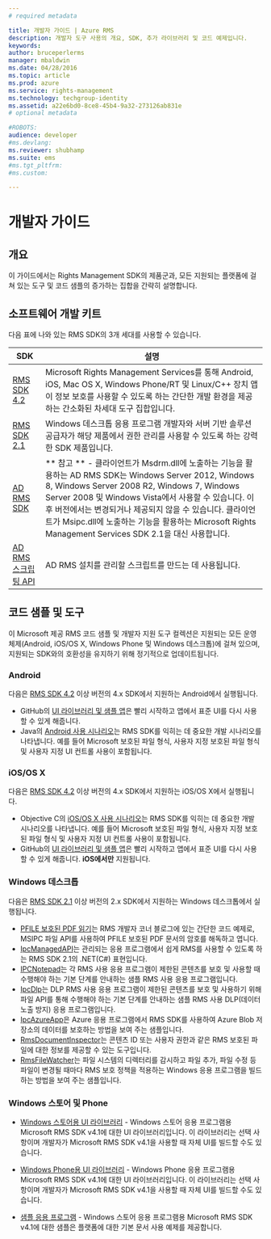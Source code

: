 ```yaml
---
# required metadata

title: 개발자 가이드 | Azure RMS
description: 개발자 도구 사용의 개요, SDK, 추가 라이브러리 및 코드 예제입니다.
keywords:
author: bruceperlerms
manager: mbaldwin
ms.date: 04/28/2016
ms.topic: article
ms.prod: azure
ms.service: rights-management
ms.technology: techgroup-identity
ms.assetid: a22e6bd0-8ce8-45b4-9a32-273126ab831e
# optional metadata

#ROBOTS:
audience: developer
#ms.devlang:
ms.reviewer: shubhamp
ms.suite: ems
#ms.tgt_pltfrm:
#ms.custom:

---
```


# 개발자 가이드

## 개요 ##
이 가이드에서는 Rights Management SDK의 제품군과, 모든 지원되는 플랫폼에 걸쳐 있는 도구 및 코드 샘플의 증가하는 집합을 간략히 설명합니다. 

## 소프트웨어 개발 키트 ##
다음 표에 나와 있는 RMS SDK의 3개 세대를 사용할 수 있습니다.

| SDK | 설명 |
|------|---------|
| [RMS SDK 4.2](active-directory-rights-management-services-multi-platform-thin-client-sdk-portal.md) | Microsoft Rights Management Services를 통해 Android, iOS, Mac OS X, Windows Phone/RT 및 Linux/C++ 장치 앱이 정보 보호를 사용할 수 있도록 하는 간단한 개발 환경을 제공하는 간소화된 차세대 도구 집합입니다. |
| [RMS SDK 2.1](microsoft-information-protection-and-control-client-portal.md) | Windows 데스크톱 응용 프로그램 개발자와 서버 기반 솔루션 공급자가 해당 제품에서 권한 관리를 사용할 수 있도록 하는 강력한 SDK 제품입니다.|
|[AD RMS SDK](https://msdn.microsoft.com/en-us/library/cc530379(v=vs.85).aspx)|** 참고 ** - 클라이언트가 Msdrm.dll에 노출하는 기능을 활용하는 AD RMS SDK는 Windows Server 2012, Windows 8, Windows Server 2008 R2, Windows 7, Windows Server 2008 및 Windows Vista에서 사용할 수 있습니다. 이후 버전에서는 변경되거나 제공되지 않을 수 있습니다. 클라이언트가 Msipc.dll에 노출하는 기능을 활용하는 Microsoft Rights Management Services SDK 2.1을 대신 사용합니다.|
|[AD RMS 스크립팅 API](https://msdn.microsoft.com/en-us/library/bb968797(v=vs.85).aspx)| AD RMS 설치를 관리할 스크립트를 만드는 데 사용됩니다.|

## 코드 샘플 및 도구
이 Microsoft 제공 RMS 코드 샘플 및 개발자 지원 도구 컬렉션은 지원되는 모든 운영 체제(Android, iOS/OS X, Windows Phone 및 Windows 데스크톱)에 걸쳐 있으며, 지원되는 SDK와의 호환성을 유지하기 위해 정기적으로 업데이트됩니다.

### Android

다음은 [RMS SDK 4.2](active-directory-rights-management-services-multi-platform-thin-client-sdk-portal.md) 이상 버전의 4.x SDK에서 지원하는 Android에서 실행됩니다.

- GitHub의 [UI 라이브러리 및 샘플 앱](https://github.com/AzureAD/rms-sdk-ui-for-android)은 빨리 시작하고 앱에서 표준 UI를 다시 사용할 수 있게 해줍니다.
- Java의 [Android 사용 시나리오](https://msdn.microsoft.com/en-us/library/dn758246(v=vs.85).aspx)는 RMS SDK를 익히는 데 중요한 개발 시나리오를 나타냅니다. 예를 들어 Microsoft 보호된 파일 형식, 사용자 지정 보호된 파일 형식 및 사용자 지정 UI 컨트롤 사용이 포함됩니다.

### iOS/OS X

다음은 [RMS SDK 4.2](active-directory-rights-management-services-multi-platform-thin-client-sdk-portal.md) 이상 버전의 4.x SDK에서 지원하는 iOS/OS X에서 실행됩니다.

- Objective C의 [iOS/OS X 사용 시나리오](https://msdn.microsoft.com/en-us/library/dn758307(v=vs.85).aspx)는 RMS SDK를 익히는 데 중요한 개발 시나리오를 나타냅니다. 예를 들어 Microsoft 보호된 파일 형식, 사용자 지정 보호된 파일 형식 및 사용자 지정 UI 컨트롤 사용이 포함됩니다.
- GitHub의 [UI 라이브러리 및 샘플 앱](https://github.com/AzureAD/rms-sdk-ui-for-ios)은 빨리 시작하고 앱에서 표준 UI를 다시 사용할 수 있게 해줍니다. **iOS에서만** 지원됩니다.

### Windows 데스크톱

다음은 [RMS SDK 2.1](microsoft-information-protection-and-control-client-portal.md) 이상 버전의 2.x SDK에서 지원하는 Windows 데스크톱에서 실행됩니다.

- [PFILE 보호된 PDF 읽기](https://blogs.msdn.microsoft.com/rms/2015/11/09/reading-a-pfile-protected-pdf/)는 RMS 개발자 코너 블로그에 있는 간단한 코드 예제로, MSIPC 파일 API를 사용하여 PFILE 보호된 PDF 문서의 암호를 해독하고 엽니다.
- [IpcManagedAPI](https://github.com/Azure-Samples/active-directory-dotnet-rms)는 관리되는 응용 프로그램에서 쉽게 RMS를 사용할 수 있도록 하는 RMS SDK 2.1의 .NET(C#) 표현입니다.
- [IPCNotepad](https://code.msdn.microsoft.com/ipcnotepad-sample-f67dae80)는 각 RMS 사용 응용 프로그램이 제한된 콘텐츠를 보호 및 사용할 때 수행해야 하는 기본 단계를 안내하는 샘플 RMS 사용 응용 프로그램입니다.
- [IpcDlp](https://github.com/Azure-Samples/active-directory-dotnet-rms)는 DLP RMS 사용 응용 프로그램이 제한된 콘텐츠를 보호 및 사용하기 위해 파일 API를 통해 수행해야 하는 기본 단계를 안내하는 샘플 RMS 사용 DLP(데이터 노출 방지) 응용 프로그램입니다.
- [IpcAzureApp](https://github.com/Azure-Samples/active-directory-dotnet-rms)은 Azure 응용 프로그램에서 RMS SDK를 사용하여 Azure Blob 저장소의 데이터를 보호하는 방법을 보여 주는 샘플입니다.
- [RmsDocumentInspector](https://github.com/Azure-Samples/active-directory-dotnet-rms)는 콘텐츠 ID 또는 사용자 권한과 같은 RMS 보호된 파일에 대한 정보를 제공할 수 있는 도구입니다.
- [RmsFileWatcher](https://github.com/Azure-Samples/active-directory-dotnet-rms)는 파일 시스템의 디렉터리를 감시하고 파일 추가, 파일 수정 등 파일이 변경될 때마다 RMS 보호 정책을 적용하는 Windows 응용 프로그램을 빌드하는 방법을 보여 주는 샘플입니다.

### Windows 스토어 및 Phone

- [Windows 스토어용 UI 라이브러리](https://github.com/AzureAD/rms-sdk-ui-for-windowsstore) - Windows 스토어 응용 프로그램용 Microsoft RMS SDK v4.1에 대한 UI 라이브러리입니다. 이 라이브러리는 선택 사항이며 개발자가 Microsoft RMS SDK v4.1을 사용할 때 자체 UI를 빌드할 수도 있습니다.

- [Windows Phone용 UI 라이브러리](https://github.com/AzureAD/rms-sdk-ui-for-winphone) - Windows Phone 응용 프로그램용 Microsoft RMS SDK v4.1에 대한 UI 라이브러리입니다. 이 라이브러리는 선택 사항이며 개발자가 Microsoft RMS SDK v4.1을 사용할 때 자체 UI를 빌드할 수도 있습니다.

- [샘플 응용 프로그램](https://github.com/Azure-Samples/active-directory-dotnet-rms-windowsstore) - Windows 스토어 응용 프로그램용 Microsoft RMS SDK v4.1에 대한 샘플은 플랫폼에 대한 기본 문서 사용 예제를 제공합니다.


<!--HONumber=Apr16_HO4-->


